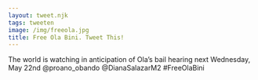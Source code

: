 ```yaml
---
layout: tweet.njk
tags: tweeten
image: /img/freeola.jpg
title: Free Ola Bini. Tweet This!
---
```

The world is watching in anticipation of Ola’s bail hearing next Wednesday, May 22nd @proano_obando @DianaSalazarM2 #FreeOlaBini
